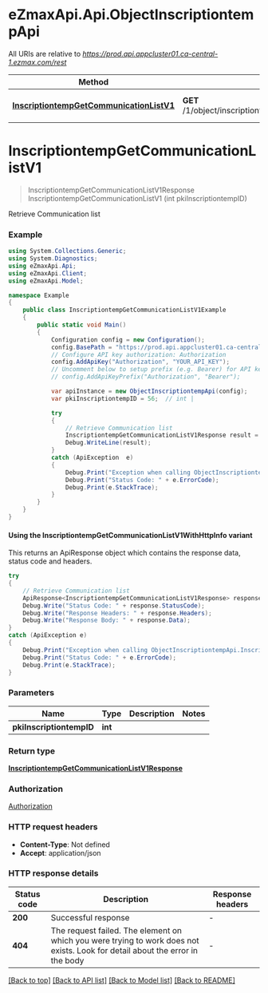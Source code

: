# eZmaxApi.Api.ObjectInscriptiontempApi

All URIs are relative to *https://prod.api.appcluster01.ca-central-1.ezmax.com/rest*

| Method | HTTP request | Description |
|--------|--------------|-------------|
| [**InscriptiontempGetCommunicationListV1**](ObjectInscriptiontempApi.md#inscriptiontempgetcommunicationlistv1) | **GET** /1/object/inscriptiontemp/{pkiInscriptiontempID}/getCommunicationList | Retrieve Communication list |

<a id="inscriptiontempgetcommunicationlistv1"></a>
# **InscriptiontempGetCommunicationListV1**
> InscriptiontempGetCommunicationListV1Response InscriptiontempGetCommunicationListV1 (int pkiInscriptiontempID)

Retrieve Communication list

### Example
```csharp
using System.Collections.Generic;
using System.Diagnostics;
using eZmaxApi.Api;
using eZmaxApi.Client;
using eZmaxApi.Model;

namespace Example
{
    public class InscriptiontempGetCommunicationListV1Example
    {
        public static void Main()
        {
            Configuration config = new Configuration();
            config.BasePath = "https://prod.api.appcluster01.ca-central-1.ezmax.com/rest";
            // Configure API key authorization: Authorization
            config.AddApiKey("Authorization", "YOUR_API_KEY");
            // Uncomment below to setup prefix (e.g. Bearer) for API key, if needed
            // config.AddApiKeyPrefix("Authorization", "Bearer");

            var apiInstance = new ObjectInscriptiontempApi(config);
            var pkiInscriptiontempID = 56;  // int | 

            try
            {
                // Retrieve Communication list
                InscriptiontempGetCommunicationListV1Response result = apiInstance.InscriptiontempGetCommunicationListV1(pkiInscriptiontempID);
                Debug.WriteLine(result);
            }
            catch (ApiException  e)
            {
                Debug.Print("Exception when calling ObjectInscriptiontempApi.InscriptiontempGetCommunicationListV1: " + e.Message);
                Debug.Print("Status Code: " + e.ErrorCode);
                Debug.Print(e.StackTrace);
            }
        }
    }
}
```

#### Using the InscriptiontempGetCommunicationListV1WithHttpInfo variant
This returns an ApiResponse object which contains the response data, status code and headers.

```csharp
try
{
    // Retrieve Communication list
    ApiResponse<InscriptiontempGetCommunicationListV1Response> response = apiInstance.InscriptiontempGetCommunicationListV1WithHttpInfo(pkiInscriptiontempID);
    Debug.Write("Status Code: " + response.StatusCode);
    Debug.Write("Response Headers: " + response.Headers);
    Debug.Write("Response Body: " + response.Data);
}
catch (ApiException e)
{
    Debug.Print("Exception when calling ObjectInscriptiontempApi.InscriptiontempGetCommunicationListV1WithHttpInfo: " + e.Message);
    Debug.Print("Status Code: " + e.ErrorCode);
    Debug.Print(e.StackTrace);
}
```

### Parameters

| Name | Type | Description | Notes |
|------|------|-------------|-------|
| **pkiInscriptiontempID** | **int** |  |  |

### Return type

[**InscriptiontempGetCommunicationListV1Response**](InscriptiontempGetCommunicationListV1Response.md)

### Authorization

[Authorization](../README.md#Authorization)

### HTTP request headers

 - **Content-Type**: Not defined
 - **Accept**: application/json


### HTTP response details
| Status code | Description | Response headers |
|-------------|-------------|------------------|
| **200** | Successful response |  -  |
| **404** | The request failed. The element on which you were trying to work does not exists. Look for detail about the error in the body |  -  |

[[Back to top]](#) [[Back to API list]](../README.md#documentation-for-api-endpoints) [[Back to Model list]](../README.md#documentation-for-models) [[Back to README]](../README.md)

